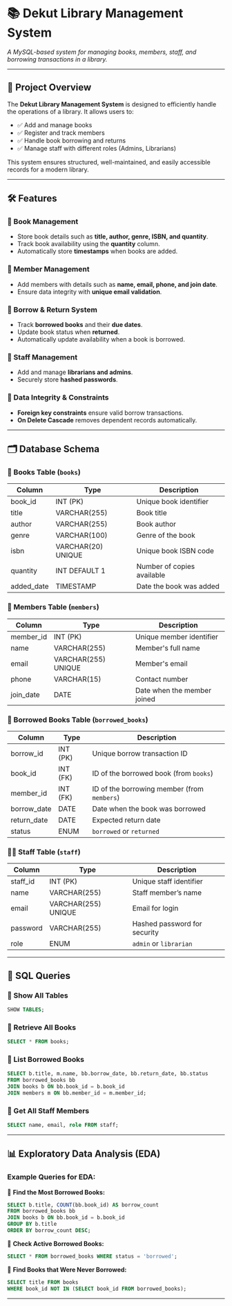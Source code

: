 # 📚 Dekut Library Management System

*A MySQL-based system for managing books, members, staff, and borrowing transactions in a library.*

--- 

## 📖 Project Overview

The **Dekut Library Management System** is designed to efficiently handle the operations of a library. It allows users to:

- ✅ Add and manage books
- ✅ Register and track members
- ✅ Handle book borrowing and returns
- ✅ Manage staff with different roles (Admins, Librarians)

This system ensures structured, well-maintained, and easily accessible records for a modern library.

---

## 🛠️ Features

### 📌 Book Management
- Store book details such as **title, author, genre, ISBN, and quantity**.
- Track book availability using the **quantity** column.
- Automatically store **timestamps** when books are added.

### 📌 Member Management
- Add members with details such as **name, email, phone, and join date**.
- Ensure data integrity with **unique email validation**.

### 📌 Borrow & Return System
- Track **borrowed books** and their **due dates**.
- Update book status when **returned**.
- Automatically update availability when a book is borrowed.

### 📌 Staff Management
- Add and manage **librarians and admins**.
- Securely store **hashed passwords**.

### 📌 Data Integrity & Constraints
- **Foreign key constraints** ensure valid borrow transactions.
- **On Delete Cascade** removes dependent records automatically.

---
## 🗂️ Database Schema

### 📘 Books Table (`books`)

| Column      | Type           | Description                    |
|------------|--------------|--------------------------------|
| book_id    | INT (PK)      | Unique book identifier        |
| title      | VARCHAR(255)  | Book title                    |
| author     | VARCHAR(255)  | Book author                   |
| genre      | VARCHAR(100)  | Genre of the book             |
| isbn       | VARCHAR(20) UNIQUE | Unique book ISBN code |
| quantity   | INT DEFAULT 1 | Number of copies available    |
| added_date | TIMESTAMP     | Date the book was added       |


### 👥 Members Table (`members`)

| Column      | Type          | Description                  |
|------------|--------------|------------------------------|
| member_id  | INT (PK)     | Unique member identifier     |
| name       | VARCHAR(255) | Member's full name          |
| email      | VARCHAR(255) UNIQUE | Member's email  |
| phone      | VARCHAR(15)  | Contact number              |
| join_date  | DATE         | Date when the member joined |

### 🔄 Borrowed Books Table (`borrowed_books`)

| Column      | Type        | Description                              |
|------------|------------|------------------------------------------|
| borrow_id  | INT (PK)   | Unique borrow transaction ID             |
| book_id    | INT (FK)   | ID of the borrowed book (from `books`)   |
| member_id  | INT (FK)   | ID of the borrowing member (from `members`) |
| borrow_date| DATE       | Date when the book was borrowed          |
| return_date| DATE       | Expected return date                     |
| status     | ENUM       | `borrowed` or `returned`                 |

### 👨‍💼 Staff Table (`staff`)

| Column    | Type          | Description                      |
|----------|--------------|----------------------------------|
| staff_id | INT (PK)     | Unique staff identifier         |
| name     | VARCHAR(255) | Staff member’s name            |
| email    | VARCHAR(255) UNIQUE | Email for login |
| password | VARCHAR(255) | Hashed password for security   |
| role     | ENUM        | `admin` or `librarian`          |

---

## 📂 SQL Queries

### 📌 Show All Tables
```sql
SHOW TABLES;
```

### 📌 Retrieve All Books
```sql
SELECT * FROM books;
```

### 📌 List Borrowed Books
```sql
SELECT b.title, m.name, bb.borrow_date, bb.return_date, bb.status
FROM borrowed_books bb
JOIN books b ON bb.book_id = b.book_id
JOIN members m ON bb.member_id = m.member_id;
```

### 📌 Get All Staff Members
```sql
SELECT name, email, role FROM staff;
```

---

## 📊 Exploratory Data Analysis (EDA)

### Example Queries for EDA:

📌 **Find the Most Borrowed Books:**
```sql
SELECT b.title, COUNT(bb.book_id) AS borrow_count
FROM borrowed_books bb
JOIN books b ON bb.book_id = b.book_id
GROUP BY b.title
ORDER BY borrow_count DESC;
```

📌 **Check Active Borrowed Books:**
```sql
SELECT * FROM borrowed_books WHERE status = 'borrowed';
```

📌 **Find Books that Were Never Borrowed:**
```sql
SELECT title FROM books
WHERE book_id NOT IN (SELECT book_id FROM borrowed_books);
```

---
